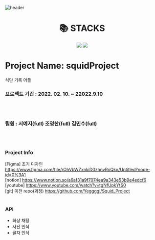 
![header](https://capsule-render.vercel.app/api?type=Waving&color=auto&height=300&section=header&text=DietNote%20Kim&fontSize=90)

<div align=center><h1>📚 STACKS</h1></div>

<div align=center> 
  <img src="https://img.shields.io/badge/dart-007396?style=for-the-badge&logo=dart&logoColor=white"> 
  <img src="https://img.shields.io/badge/firebase-00599C?style=for-the-badge&logo=firebase%2B%2B&logoColor=white">
  <br>
  
 
</div>
    
# Project Name: squidProject



식단 기록 어플 
<br/>
### 프로젝트 기간 : 2022. 02. 10. ~ 22022.9.10
<br/><br/>

### 팀원 : 서예지(full) 조영찬(full) 김민수(full)

<br/><br/>


### Project Info<br/>
[Figma] 초기 디자인 https://www.figma.com/file/rOhVbWZxnkiD0zhnvRnQkn/Untitled?node-id=0%3A1<br/>
[notion] https://www.notion.so/a6af31a9f7074ea9a343e53b9e4edcf6<br/>
[youtube] https://www.youtube.com/watch?v=tgNfUpkYtS0<br/>
[git] 이전 repo(과정) https://github.com/Yeggggi/Squid_Project<br/>
 <br/>
### API
* 화상 채팅
* 사진 인식
* 글자 인식

